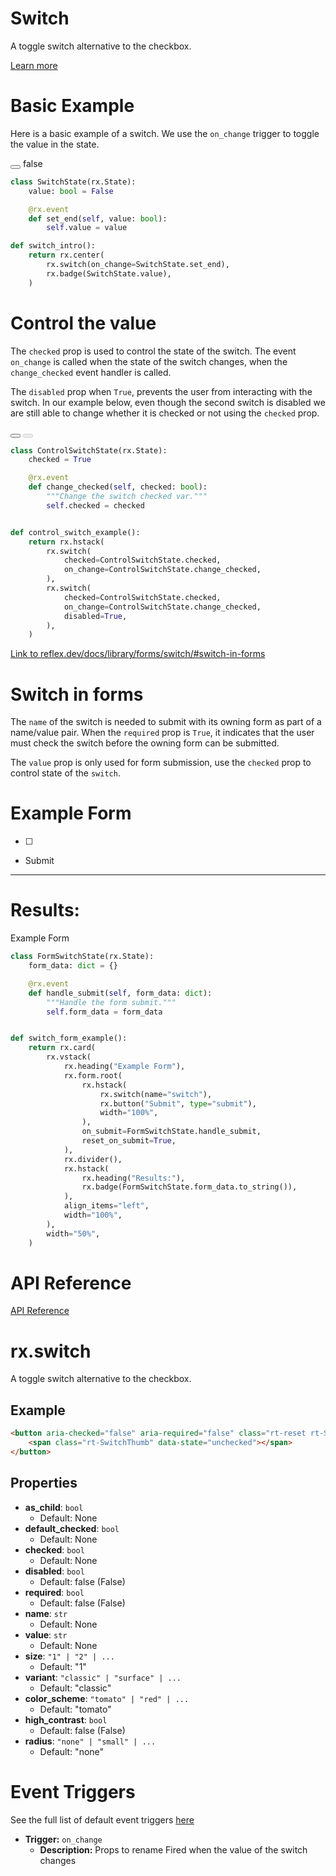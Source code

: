 # Switch

A toggle switch alternative to the checkbox.

[Learn more](https://reflex.dev/docs/library/forms/switch/#basic-example)

# Basic Example

Here is a basic example of a switch. We use the `on_change` trigger to toggle the value in the state.

<button aria-checked="false" class="rt-SwitchRoot rt-r-size-2 rt-variant-surface" data-state="unchecked" role="switch" type="button" value="on">
  <span class="rt-SwitchThumb" data-state="unchecked"></span>
</button>
<span class="rt-Badge rt-r-size-1 rt-variant-soft" data-accent-color="">false</span>

```python
class SwitchState(rx.State):
    value: bool = False

    @rx.event
    def set_end(self, value: bool):
        self.value = value

def switch_intro():
    return rx.center(
        rx.switch(on_change=SwitchState.set_end),
        rx.badge(SwitchState.value),
    )
```

# Control the value

The `checked` prop is used to control the state of the switch. The event `on_change` is called when the state of the switch changes, when the `change_checked` event handler is called.

The `disabled` prop when `True`, prevents the user from interacting with the switch. In our example below, even though the second switch is disabled we are still able to change whether it is checked or not using the `checked` prop.

<button aria-checked="true" class="rt-reset rt-SwitchRoot rt-r-size-2 rt-variant-surface" data-state="checked" role="switch" type="button" value="on"><span class="rt-SwitchThumb" data-state="checked"></span></button>
<button aria-checked="true" class="rt-reset rt-SwitchRoot rt-r-size-2 rt-variant-surface" data-disabled="" data-state="checked" disabled="" role="switch" type="button" value="on"><span class="rt-SwitchThumb" data-disabled="" data-state="checked"></span></button>

```python
class ControlSwitchState(rx.State):
    checked = True

    @rx.event
    def change_checked(self, checked: bool):
        """Change the switch checked var."""
        self.checked = checked


def control_switch_example():
    return rx.hstack(
        rx.switch(
            checked=ControlSwitchState.checked,
            on_change=ControlSwitchState.change_checked,
        ),
        rx.switch(
            checked=ControlSwitchState.checked,
            on_change=ControlSwitchState.change_checked,
            disabled=True,
        ),
    )
```

[Link to reflex.dev/docs/library/forms/switch/#switch-in-forms](https://reflex.dev/docs/library/forms/switch/#switch-in-forms)

# Switch in forms

The `name` of the switch is needed to submit with its owning form as part of a name/value pair. When the `required` prop is `True`, it indicates that the user must check the switch before the owning form can be submitted.

The `value` prop is only used for form submission, use the `checked` prop to control state of the `switch`.

<div class="rt-Box py-4 gap-4 flex flex-col w-full">
    <div class="rt-Box flex flex-col p-6 rounded-xl overflow-x-auto border border-slate-4 bg-slate-2 items-center justify-center w-full">
        <div class="rt-reset rt-BaseCard rt-Card rt-r-size-1 rt-variant-surface css-11ze7cv">
            <div class="rt-Flex rt-r-fd-column rt-r-ai-start rt-r-gap-3 rx-Stack css-1lni6sm"></div>
        </div>
    </div>
</div>

# Example Form

- [ ] 
- Submit

---

# Results:

Example Form

```python
class FormSwitchState(rx.State):
    form_data: dict = {}

    @rx.event
    def handle_submit(self, form_data: dict):
        """Handle the form submit."""
        self.form_data = form_data


def switch_form_example():
    return rx.card(
        rx.vstack(
            rx.heading("Example Form"),
            rx.form.root(
                rx.hstack(
                    rx.switch(name="switch"),
                    rx.button("Submit", type="submit"),
                    width="100%",
                ),
                on_submit=FormSwitchState.handle_submit,
                reset_on_submit=True,
            ),
            rx.divider(),
            rx.hstack(
                rx.heading("Results:"),
                rx.badge(FormSwitchState.form_data.to_string()),
            ),
            align_items="left",
            width="100%",
        ),
        width="50%",
    )
```

# API Reference

[API Reference](https://reflex.dev/docs/library/forms/switch/#rx.switch)

# rx.switch

A toggle switch alternative to the checkbox.

## Example

```html
<button aria-checked="false" aria-required="false" class="rt-reset rt-SwitchRoot rt-r-size-1 rt-variant-classic" data-accent-color="tomato" data-radius="none" data-state="unchecked" role="switch" type="button" value="on">
    <span class="rt-SwitchThumb" data-state="unchecked"></span>
</button>
```

## Properties

- **as_child**: `bool`  
  - Default: None
- **default_checked**: `bool`  
  - Default: None
- **checked**: `bool`  
  - Default: None
- **disabled**: `bool`  
  - Default: false (False)
- **required**: `bool`  
  - Default: false (False)
- **name**: `str`  
  - Default: None
- **value**: `str`  
  - Default: None
- **size**: `"1" | "2" | ...`  
  - Default: "1"
- **variant**: `"classic" | "surface" | ...`  
  - Default: "classic"
- **color_scheme**: `"tomato" | "red" | ...`  
  - Default: "tomato"
- **high_contrast**: `bool`  
  - Default: false (False)
- **radius**: `"none" | "small" | ...`  
  - Default: "none"

# Event Triggers

See the full list of default event triggers [here](https://reflex.dev/docs/api-reference/event-triggers/)

- **Trigger:** `on_change`
  - **Description:** Props to rename Fired when the value of the switch changes